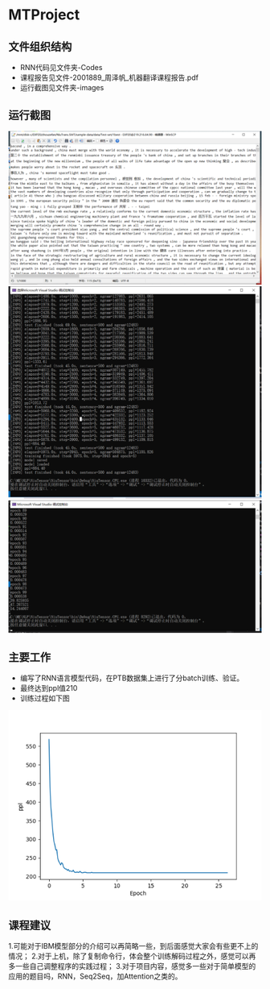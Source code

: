 # MTProject
## 文件组织结构
  * RNN代码见文件夹-Codes
  * 课程报告见文件-2001889_周泽帆_机器翻译课程报告.pdf
  * 运行截图见文件夹-images
## 运行截图
  ![解码结果截图](https://github.com/ZhouZefan/MTProject/blob/main/images/解码结果截图.png)
  ![训练结果截图1](https://github.com/ZhouZefan/MTProject/blob/main/images/训练结果截图1.png)
  ![训练结果截图2](https://github.com/ZhouZefan/MTProject/blob/main/images/训练结果截图2.png)
## 主要工作
  * 编写了RNN语言模型代码，在PTB数据集上进行了分batch训练、验证。
  * 最终达到ppl值210
  * 训练过程如下图

  ![ppl](./images/ppl.png)

## 课程建议
  1.可能对于IBM模型部分的介绍可以再简略一些，到后面感觉大家会有些更不上的情况；
  2.对于上机，除了复制命令行，体会整个训练解码过程之外，感觉可以再多一些自己调整程序的实践过程； 
  3.对于项目内容，感觉多一些对于简单模型的应用的题目吗，RNN，Seq2Seq，加Attention之类的。

